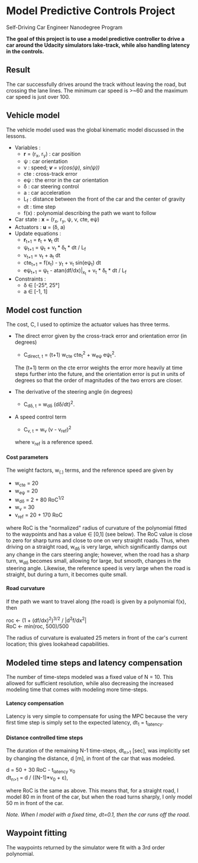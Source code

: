 # Model Predictive Controls Project
Self-Driving Car Engineer Nanodegree Program

**The goal of this project is to use a model predictive controller to drive a car around the Udacity simulators lake-track, while also handling latency in the controls.**

## Result
The car successfully drives around the track without leaving the road, but crossing the lane lines. The minimum car speed is >~60 and the maximum car speed is just over 100.

## Vehicle model
The vehicle model used was the global kinematic model discussed in the lessons.
* Variables :
  - **r** = (r<sub>x</sub>, r<sub>y</sub>) : car position
  - &psi; : car orientation
  - v : speed; _**v** = v(cos(&psi;), sin(&psi;))_
  - cte : cross-track error
  - e&psi; : the error in the car orientation
  - &delta; : car steering control
  - a : car acceleration
  - L<sub>f</sub> : distance between the front of the car and the center of gravity
  - dt : time step
  - f(x) : polynomial describing the path we want to follow
* Car state : **x** = (r<sub>x</sub>, r<sub>y</sub>, &psi;, v, cte, e&psi;)
* Actuators : **u** = (&delta;, a)
* Update equations :
  - **r**<sub>t+1</sub> = **r**<sub>t</sub> + **v**<sub>t</sub>  dt
  - &psi;<sub>t+1</sub> = &psi;<sub>t</sub> + v<sub>t</sub> * &delta;<sub>t</sub> * dt / L<sub>f</sub>
  - v<sub>t+1</sub> = v<sub>t</sub> + a<sub>t</sub> dt
  - cte<sub>t+1</sub> = f(x<sub>t</sub>) - y<sub>t</sub> + v<sub>t</sub> sin(e&psi;<sub>t</sub>) dt
  - e&psi;<sub>t+1</sub> = &psi;<sub>t</sub> - atan(df/dx)|<sub>x<sub>t</sub></sub> + v<sub>t</sub> * &delta;<sub>t</sub> * dt / L<sub>f</sub>
* Constraints :
  - &delta; &in; [-25&deg;, 25&deg;]
  - a &in; [-1, 1]

## Model cost function
The cost, C, I used to optimize the actuator values has three terms.
* The direct error given by the cross-track error and orientation error (in degrees)
  - C<sub>direct, t</sub> = (t+1) w<sub>cte</sub> cte<sub>t</sub><sup>2</sup> + w<sub>e&psi;</sub> e&psi;<sub>t</sub><sup>2</sup>.

  The (t+1) term on the cte error weights the error more heavily at time steps further into the future, and the orientation error is put in units of degrees so that the order of magnitudes of the two errors are closer.
* The derivative of the steering angle (in degrees)
  - C<sub>d&delta;, t</sub> = w<sub>d&delta;</sub> (d&delta;/dt)<sup>2</sup>.
* A speed control term
  - C<sub>v, t</sub> = w<sub>v</sub> (v - v<sub>ref</sub>)<sup>2</sub>

  where v<sub>ref</sub> is a reference speed.

#### Cost parameters
The weight factors, w<sub>(.)</sub> terms, and the reference speed are given by
* w<sub>cte</sub> = 20
* w<sub>e&psi;</sub> = 20
* w<sub>d&delta;</sub> = 2 + 80 RoC<sup>1/2</sup>
* w<sub>v</sub> = 30
* v<sub>ref</sub> = 20 + 170 RoC

where RoC is the "normalized" radius of curvature of the polynomial fitted to the waypoints and has a value &in; [0,1] (see below). The RoC value is close to zero for sharp turns and close to one on very straight roads. Thus, when driving on a straight road, w<sub>d&delta;</sub> is very large, which significantly damps out any change in the cars steering angle; however, when the road has a sharp turn, w<sub>d&delta;</sub> becomes small, allowing for large, but smooth, changes in the steering angle. Likewise, the reference speed is very large when the road is straight, but during a turn, it becomes quite small.

#### Road curvature
If the path we want to travel along (the road) is given by a polynomial f(x), then

  roc &leftarrow; (1 + (df/dx)<sup>2</sup>)<sup>3/2</sup> / |d<sup>2</sup>f/dx<sup>2</sup>|  
  RoC &leftarrow; min(roc, 500)/500

The radius of curvature is evaluated 25 meters in front of the car's current location; this gives lookahead capabilities.

## Modeled time steps and latency compensation
The number of time-steps modeled was a fixed value of N = 10. This allowed for sufficient resolution, while also decreasing the increased modeling time that comes with modeling more time-steps.

#### Latency compensation
Latency is very simple to compensate for using the MPC because the very first time step is simply set to the expected latency, dt<sub>1</sub> = t<sub>latency</sub>.

#### Distance controlled time steps

The duration of the remaining N-1 time-steps, dt<sub>n>1</sub> [sec], was implicitly set by changing the distance, d [m], in front of the car that was modeled.

d = 50 + 30 RoC - t<sub>latency</sub> v<sub>0</sub>  
dt<sub>n>1</sub> = d / ((N-1)*v<sub>0</sub> + &epsilon;),  

where RoC is the same as above. This means that, for a straight road, I model 80 m in front of the car, but when the road turns sharply, I only model 50 m in front of the car.

_Note. When I model with a fixed time, dt=0.1, then the car runs off the road._


## Waypoint fitting
The waypoints returned by the simulator were fit with a 3rd order polynomial.
